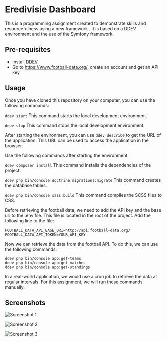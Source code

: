 # Eredivisie Dashboard
This is a programming assignment created to demonstrate skills and resourcefulness using a new framework . It is based on a DDEV environment and the use of the Symfony framework.

## Pre-requisites
- Install [DDEV](https://ddev.readthedocs.io/en/stable/)
- Go to https://www.football-data.org/, create an account and get an API key
## Usage

Once you have cloned this repository on your computer, you can use the following commands:

`ddev start` This command starts the local development environment.

`ddev stop` This command stops the local development environment.

After starting the environment, you can use `ddev describe` to get the URL of the application. This URL can be used to access the application in the browser.

Use the following commands after starting the environment:

`ddev composer install` This command installs the dependencies of the project.

`ddev php bin/console doctrine:migrations:migrate` This command creates the database tables.

`ddev php bin/console sass:build` This command compiles the SCSS files to CSS.

Before retrieving the football data, we need to add the API key and the base uri to the .env file. This file is located in the root of the project. Add the following line to the file:

```
FOOTBALL_DATA_API_BASE_URI=http://api.football-data.org/
FOOTBALL_DATA_API_TOKEN=YOUR_API_KEY
```

Now we can retrieve the data from the football API. To do this, we can use the following commands:

```
ddev php bin/console app:get-teams
ddev php bin/console app:get-matches
ddev php bin/console app:get-standings
```

In a real-world application, we would use a cron job to retrieve the data at regular intervals. For this assignment, we will run these commands manually.

## Screenshots

![Screenshot 1](/assets/images/screens/screen_01?raw=true "Screenshot 1")

![Screenshot 2](/assets/images/screens/screen_02?raw=true "Screenshot 2")

![Screenshot 3](/assets/images/screens/screen_03?raw=true "Screenshot 3")
